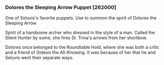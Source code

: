 ### Dolores the Sleeping Arrow Puppet [262000]

One of Seluvis's favorite puppets. Use to summon the spirit of Dolores the Sleeping Arrow

Spirit of a handsome archer who dressed in the style of a man. Called the Silent Hunter by some, she fires St. Trina's arrows from her shortbow.

Dolores once belonged to the Roundtable Hold, where she was both a critic and a friend of Gideon the All-Knowing. It was because of her that he and Seluvis went their separate ways.